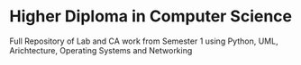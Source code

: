 # Higher Diploma in Computer Science
Full Repository of Lab and CA work from Semester 1 using Python, UML, Arichtecture, Operating Systems and Networking
